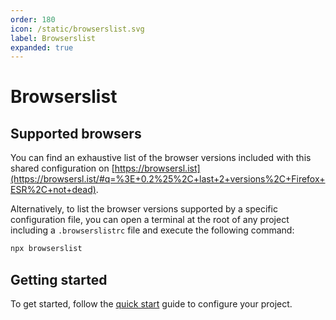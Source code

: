 ```yaml
---
order: 180
icon: /static/browserslist.svg
label: Browserslist
expanded: true
---
```


# Browserslist

<!-- !!!warning Before you continue...

The preferred way for using `@workleap/browserslist-plugin` is **not** by installing the library manually, but rather by **scaffolding** your application with Workleap's [foundry-cli](https://github.com/workleap/wl-foundry-cli).

+++ pnpm
```bash
pnpm create @workleap/project@latest <output-directory>
```
+++ yarn
```bash
yarn create @workleap/project@latest <output-directory>
```
+++ npm
```bash
npm create @workleap/project@latest <output-directory>
```
+++
!!! -->

## Supported browsers

You can find an exhaustive list of the browser versions included with this shared configuration on [https://browsersl.ist](https://browsersl.ist/#q=%3E+0.2%25%2C+last+2+versions%2C+Firefox+ESR%2C+not+dead). 

Alternatively, to list the browser versions supported by a specific configuration file, you can open a terminal at the root of any project including a `.browserslistrc` file and execute the following command:

```bash
npx browserslist
```

## Getting started

To get started, follow the [quick start](configure-project.md) guide to configure your project.

